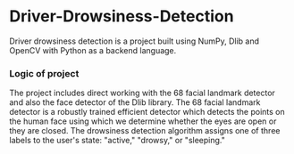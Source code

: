 # Driver-Drowsiness-Detection
Driver drowsiness detection is a project built using NumPy, Dlib and OpenCV with Python as a backend language.
<h3>Logic of project</h3>
The project includes direct working with the 68 facial landmark detector and also the face detector of the Dlib library.
The 68 facial landmark detector is a robustly trained efficient detector which detects the points on the human face using which 
we determine whether the eyes are open or they are closed. The drowsiness detection algorithm assigns one of three labels to the user's state: "active," "drowsy," or "sleeping."</br></br>



